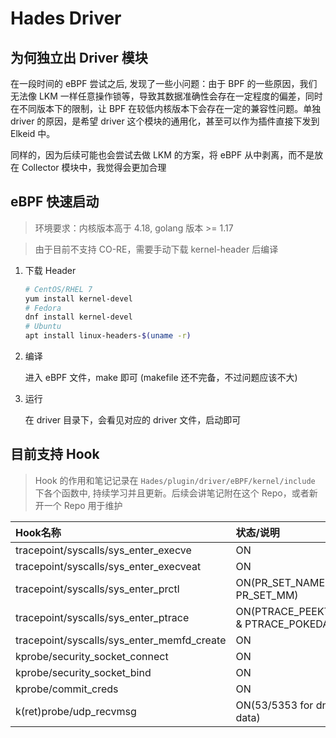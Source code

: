 # Hades Driver

## 为何独立出 Driver 模块

在一段时间的 eBPF 尝试之后, 发现了一些小问题：由于 BPF 的一些原因，我们无法像 LKM 一样任意操作锁等，导致其数据准确性会存在一定程度的偏差，同时在不同版本下的限制，让 BPF 在较低内核版本下会存在一定的兼容性问题。单独 driver 的原因，是希望 driver 这个模块的通用化，甚至可以作为插件直接下发到 Elkeid 中。

同样的，因为后续可能也会尝试去做 LKM 的方案，将 eBPF 从中剥离，而不是放在 Collector 模块中，我觉得会更加合理

## eBPF 快速启动

> 环境要求：内核版本高于 4.18, golang 版本 >= 1.17

> 由于目前不支持 CO-RE，需要手动下载 kernel-header 后编译

1. 下载 Header

    ```bash
    # CentOS/RHEL 7
    yum install kernel-devel
    # Fedora
    dnf install kernel-devel
    # Ubuntu
    apt install linux-headers-$(uname -r)
    ```

2. 编译

    进入 eBPF 文件，make 即可
    (makefile 还不完备，不过问题应该不大)

3. 运行

    在 driver 目录下，会看见对应的 driver 文件，启动即可

## 目前支持 Hook

> Hook 的作用和笔记记录在 `Hades/plugin/driver/eBPF/kernel/include` 下各个函数中, 持续学习并且更新。后续会讲笔记附在这个 Repo，或者新开一个 Repo 用于维护

|Hook名称|状态/说明|ID|
|:-|:-|:-|
|tracepoint/syscalls/sys_enter_execve|ON|700|
|tracepoint/syscalls/sys_enter_execveat|ON|698|
|tracepoint/syscalls/sys_enter_prctl|ON(PR_SET_NAME & PR_SET_MM)|200|
|tracepoint/syscalls/sys_enter_ptrace|ON(PTRACE_PEEKTEXT & PTRACE_POKEDATA)|164|
|tracepoint/syscalls/sys_enter_memfd_create|ON|614|
|kprobe/security_socket_connect|ON|1022|
|kprobe/security_socket_bind|ON|1024|
|kprobe/commit_creds|ON|1011|
|k(ret)probe/udp_recvmsg|ON(53/5353 for dns data)|1025|

